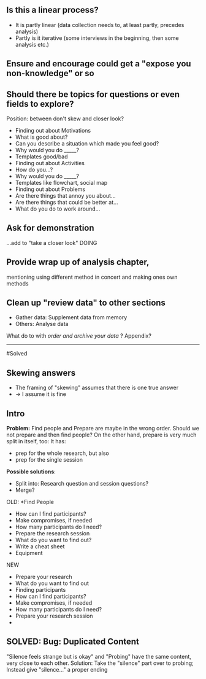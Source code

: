 
## Is this a linear process?

* It is partly linear (data collection needs to, at least partly, precedes analysis)
* Partly is it iterative (some interviews in the beginning, then some analysis etc.)

## Ensure and encourage could get a "expose you non-knowledge" or so

## Should there be topics for questions or even fields to explore?

Position: between don't skew and closer look?

* Finding out about Motivations
 * What is good about?
 * Can you describe a situation which made you feel good?
 * Why would you do _____?
 * Templates good/bad
* Finding out about Activities
 * How do you…?
 * Why would you do _____?
 * Templates like flowchart, social map
* Finding out about Problems
 * Are there things that annoy you about…
 * Are there things that could be better at…
 * What do you do to work around…



 ## Ask for demonstration
…add to "take a closer look" DOING

## Provide wrap up of analysis chapter,
mentioning using different method in concert and making ones own methods

## Clean up "review data" to other sections
* Gather data: Supplement data from memory
* Others: Analyse data

What do to with *order and archive your data* ? Appendix?


----------------------------------------------------------------------------

#Solved

## Skewing answers
* The framing of "skewing" assumes that there is one true answer
* → I assume it is fine

## Intro
**Problem:**
Find people and Prepare are maybe in the wrong order. Should we not prepare and then find people? On the other hand, prepare is very much split in itself, too: It has:
* prep for the whole research, but also
* prep for the single session

**Possible solutions**:
* Split into: Research question and session questions?
* Merge?


OLD:
*Find People
 * How can I find participants?
 * Make compromises, if needed
 * How many participants do I need?
* Prepare the research session
 * What do you want to find out?
 * Write a cheat sheet
 * Equipment

NEW
* Prepare your research
 * What do you want to find out
* Finding participants
 * How can I find participants?
 * Make compromises, if needed
 * How many participants do I need?
* Prepare your research session
 *

## SOLVED: Bug: Duplicated Content

"Silence feels strange but is okay" and "Probing" have the same content, very close to each other.
Solution: Take the "silence" part over to probing; Instead give "silence…" a proper ending
